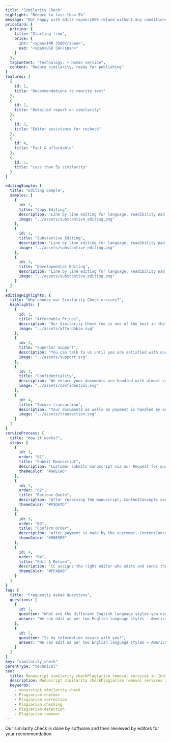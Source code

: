 ```yaml
---
title: "Similarity Check"
highlight: "Reduce to less than 5%"
message: "Not happy with edit? <span>100% refund without any condition</span>"
priceCard: {
  pricing: {
    title: "Starting from",
    price: {
      inr: "<span>INR 3500</span>",
      usd: "<span>USD 50</span>"
    }
  },
  tagContent: "Technology. + Human service",
  content: "Reduce similarity, ready for publishing"
}
features: [
  {
    id: 1,
    title: "Recommendations to rewrite text"
  },
  {
    id: 2,
    title: "Detailed report on similarity"
  },
  {
    id: 3,
    title: "Editor assistance for recheck"
  },
  {
    id: 4,
    title: "Fast & affordable"
  },
  {
    id: 5,
    title: "Less than 5$ similarity"
  }
]

editingSample: {
  title: "Editing Sample",
  samples: [
    {
      id: 1,
      title: "Copy Editing",
      description: "Line by line editing for language, readibility nad technical learning improvement",
      image: "../assets/substantive_editing.png"
    },
    {
      id: 2,
      title: "Substantive Editing",
      description: "Line by line editing for language, readibility nad technical learning improvement",
      image: "../assets/substantive_editing.png"
    },
    {
      id: 3,
      title: "Developmental Editing",
      description: "Line by line editing for language, readibility nad technical learning improvement",
      image: "../assets/substantive_editing.png"
    }
  ]
}
editingHighlights: {
  title: "Why choose our Similarity Check ervices?",
  highlights: [
    {
      id: 1,
      title: "Affordable Prices",
      description: "Our Similarity Check fee is one of the best in the industry for the level of quality work we offer from our trusted PhD and native English editors.",
      image: "../assets/affordable.svg"
    },
    {
      id: 2,
      title: "Superior Support",
      description: "You can talk to us until you are satisfied with our Manuscript Similarity Check service, get your queries answered via email or chat and send your manuscript after review from journal editor for further check.",
      image: "../assets/support.svg"
    },
    {
      id: 3,
      title: "Confidentiality",
      description: "We ensure your documents are handled with utmost care. We can sign NDA if necessary.",
      image: "../assets/confidential.svg"
    },
    {
      id: 4,
      title: "Secure transaction",
      description: "Your documents as wells as payment is handled by our secure website which has passed the best level of security testing in the industry.",
      image: "../assets/transaction.svg"
    }
  ]
}
serviceProcess: {
  title: "How it works?",
  steps: [
    {
      id: 1,
      order: "01",
      title: "Submit Manuscript",
      description: "Customer submits manuscript via our Request for quote page.",
      themeColor: "#98ECA6"
    },
    {
      id: 2,
      order: "02",
      title: "Recieve Quote",
      description: "After receiving the manuscript, ContentConcepts sends price quote.",
      themeColor: "#F5DA7D"
    },
    {
      id: 3,
      order: "03",
      title: "Confirm Order",
      description: "After payment is made by the customer, ContentConcepts sends confirmation of payment.",
      themeColor: "#98E5E0"
    },
    {
      id: 4,
      order: "04",
      title: "Edit & Return",
      description: "CC assigns the right editor who edits and sends the edited document back to the customer.",
      themeColor: "#FFABAB"
    }
  ]
}
faq: {
  title: "Frequently Asked Questions",
  questions: [
    {
      id: 1,
      question: "What are the different English language styles you use while editing?",
      answer: "We can edit as per two English language styles – American English and British English. You can choose your preferred language style in the online submission form."
    },
    {
      id: 2,
      question: "Is my information secure with you?",
      answer: "We can edit as per two English language styles – American English and British English."
    }
  ]
}
key: "similarity_check"
parentType: "technical"
seo:
  title: Manuscript similarity checkPlagiarism removal services in India, Plagiarism checker services, Similarity checker
  description: Manuscript similarity checkPlagiarism removal services in India, Plagiarism checker services, Similarity checker
  keywords:
    - manuscript similarity check
    - Plagiarism checker
    - Plagiarism correction
    - Plagiarism checking
    - Plagiarism detection
    - Plagiarism remover
---
```


Our similarity check is done by software and then reviewed by editors for your recommendation
